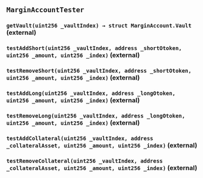 ## `MarginAccountTester`

### `getVault(uint256 _vaultIndex) → struct MarginAccount.Vault` (external)

### `testAddShort(uint256 _vaultIndex, address _shortOtoken, uint256 _amount, uint256 _index)` (external)

### `testRemoveShort(uint256 _vaultIndex, address _shortOtoken, uint256 _amount, uint256 _index)` (external)

### `testAddLong(uint256 _vaultIndex, address _longOtoken, uint256 _amount, uint256 _index)` (external)

### `testRemoveLong(uint256 _vaultIndex, address _longOtoken, uint256 _amount, uint256 _index)` (external)

### `testAddCollateral(uint256 _vaultIndex, address _collateralAsset, uint256 _amount, uint256 _index)` (external)

### `testRemoveCollateral(uint256 _vaultIndex, address _collateralAsset, uint256 _amount, uint256 _index)` (external)
